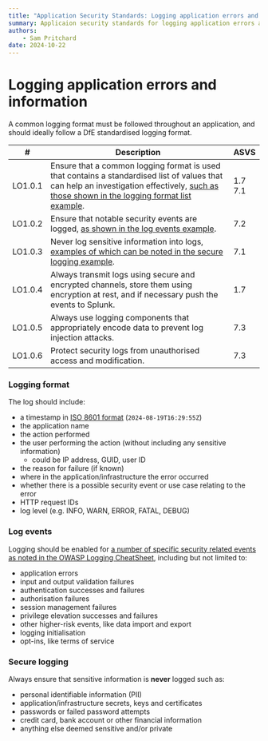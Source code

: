 ```yaml
---
title: "Application Security Standards: Logging application errors and information"
summary: Applicaion security standards for logging application errors and information in DfE based on ASVS 
authors:
    - Sam Pritchard
date: 2024-10-22
---
```

# Logging application errors and information

A common logging format must be followed throughout an application, and should ideally follow a DfE standardised logging format.

| #       | Description                                                                                                                                                                                                      | ASVS       |
| ------- | ---------------------------------------------------------------------------------------------------------------------------------------------------------------------------------------------------------------- | ---------- |
| LO1.0.1 | Ensure that a common logging format is used that contains a standardised list of values that can help an investigation effectively, [such as those shown in the logging format list example](#logging-format). | 1.7<br>7.1 |
| LO1.0.2 | Ensure that notable security events are logged, [as shown in the log events example](#log-events).                                                                                                             | 7.2        |
| LO1.0.3 | Never log sensitive information into logs, [examples of which can be noted in the secure logging example](#secure-logging).                                                                                    | 7.1        |
| LO1.0.4 | Always transmit logs using secure and encrypted channels, store them using encryption at rest, and if necessary push the events to Splunk.                                                                       | 1.7        |
| LO1.0.5 | Always use logging components that appropriately encode data to prevent log injection attacks.                                                                                                                   | 7.3        |
| LO1.0.6 | Protect security logs from unauthorised access and modification.                                                                                                                                                 | 7.3        |

### Logging format

The log should include:

* a timestamp in [ISO 8601 format](https://www.iso.org/iso-8601-date-and-time-format.html) (`2024-08-19T16:29:55Z`)
* the application name
* the action performed
* the user performing the action (without including any sensitive information)
	* could be IP address, GUID, user ID
* the reason for failure (if known)
* where in the application/infrastructure the error occurred
* whether there is a possible security event or use case relating to the error
* HTTP request IDs
* log level (e.g. INFO, WARN, ERROR, FATAL, DEBUG)

### Log events

Logging should be enabled for [a number of specific security related events as noted in the OWASP Logging CheatSheet](https://github.com/OWASP/CheatSheetSeries/blob/master/cheatsheets/Logging_Cheat_Sheet.md#which-events-to-log), including but not limited to:

* application errors
* input and output validation failures
* authentication successes and failures
* authorisation failures
* session management failures
* privilege elevation successes and failures
* other higher-risk events, like data import and export
* logging initialisation
* opt-ins, like terms of service

### Secure logging

Always ensure that sensitive information is **never** logged such as:

* personal identifiable information (PII)
* application/infrastructure secrets, keys and certificates
* passwords or failed password attempts
* credit card, bank account or other financial information
* anything else deemed sensitive and/or private 